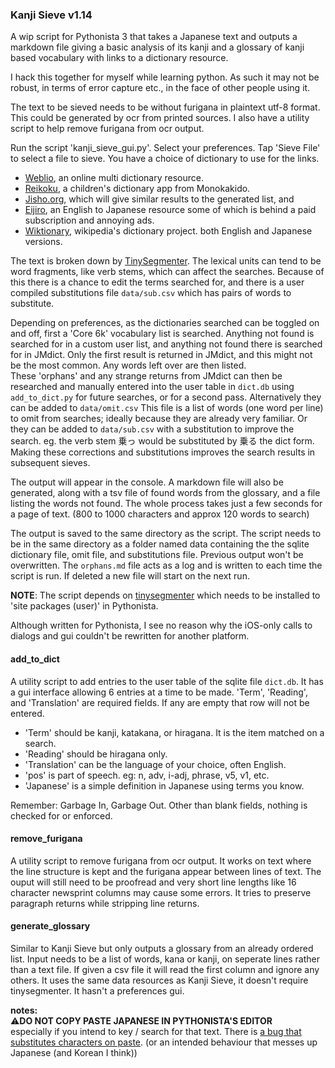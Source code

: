 ### Kanji Sieve v1.14

A wip script for Pythonista 3 that takes a Japanese text and outputs a markdown file giving a basic analysis of its kanji and a glossary of kanji based vocabulary with links to a dictionary resource. 


I hack this together for myself while learning python. As such it may not be robust, in terms of error capture etc., in the face of other people using it. 


The text to be sieved needs to be without furigana in plaintext utf-8 format. 
This could be generated by ocr from printed sources. I also have a utility script to help remove furigana from ocr output.

Run the script 'kanji_sieve_gui.py'. Select your preferences. Tap 'Sieve File' to select a file to sieve. 
You have a choice of dictionary to use for the links. 
- [Weblio](https://ejje.weblio.jp/content/笊), an online multi dictionary resource. 
- [Reikoku](https://apps.apple.com/app/%E4%BE%8B%E8%A7%A3%E5%AD%A6%E7%BF%92%E5%9B%BD%E8%AA%9E%E8%BE%9E%E5%85%B8-%E7%AC%AC%E4%B9%9D%E7%89%88-%E6%BC%A2%E6%A4%9C%E9%81%8E%E5%8E%BB%E5%95%8F%E3%83%89%E3%83%AA%E3%83%AB/id615900736), a children's dictionary app from Monokakido.
- [Jisho.org](https://jisho.org/search/笊), which will give similar results to the generated list, and
- [Eijiro](https://eow.alc.co.jp/search?q=ざる), an English to Japanese resource some of which is behind a paid subscription and annoying ads.
- [Wiktionary](https://en.wiktionary.org/wiki/笊#Japanese), wikipedia's dictionary project. both English and Japanese versions. 


The text is broken down by [TinySegmenter](https://github.com/SamuraiT/tinysegmenter). The lexical units can tend to be word fragments, like verb stems, which can affect the searches.  Because of this there is a chance to edit the terms searched for, and there is a user compiled substitutions file ``data/sub.csv`` which has pairs of words to substitute. 

Depending on preferences, as the dictionaries searched can be toggled on and off, first a 'Core 6k' vocabulary list is searched. Anything not found is searched for in a custom user list, and anything not found there is searched for in JMdict. Only the first result is returned in JMdict, and this might not be the most common. Any words left over are then listed.  
These 'orphans' and any strange returns from JMdict can then be researched and manually entered into the user table in ``dict.db`` using ``add_to_dict.py`` for future searches, or for a second pass. Alternatively they can be added to ``data/omit.csv`` This file is a list of words (one word per line) to omit from searches; ideally because they are already very familiar. Or they can be added to ``data/sub.csv`` with a substitution to improve the search. eg. the verb stem 乗っ	would be substituted by 乗る the dict form. Making these corrections and substitutions improves the search results in subsequent sieves. 

The output will appear in the console. A markdown file will also be generated, along with a tsv file of found words from the glossary, and a file listing the words not found. 
The whole process takes just a few seconds for a page of text. (800 to 1000 characters and approx 120 words to search)

The output is saved to the same directory as the script. The script needs to be in the same directory as a folder named data containing the the sqlite dictionary file, omit file, and substitutions file. Previous output won't be overwritten. The ``orphans.md`` file acts as a log and is written to each time the script is run. If deleted a new file will start on the next run. 

**NOTE**: The script depends on [tinysegmenter](https://github.com/SamuraiT/tinysegmenter) which needs to be installed to 'site packages (user)' in Pythonista. 

Although written for Pythonista, I see no reason why the iOS-only calls to dialogs and gui couldn't be rewritten for another platform.

#### add_to_dict
A utility script to add entries to the user table of the sqlite file ``dict.db``. It has a gui interface allowing 6 entries at a time to be made. 'Term', 'Reading', and 'Translation' are required fields. If any are empty that row will not be entered. 
- 'Term' should be kanji, katakana, or hiragana. It is the item matched on a search.
- 'Reading' should be hiragana only.
- 'Translation' can be the language of your choice, often English.
- 'pos' is part of speech. eg: n, adv, i-adj, phrase, v5, v1, etc.
- 'Japanese' is a simple definition in Japanese using terms you know.
  
Remember: Garbage In, Garbage Out. Other than blank fields, nothing is checked for or enforced. 

#### remove_furigana
A utility script to remove furigana from ocr output. It works on text where the line structure is kept and the furigana appear between lines of text. The ouput will still need to be proofread and very short line lengths like 16 character newsprint columns may cause some errors. It tries to preserve paragraph returns while stripping line returns. 

#### generate_glossary
Similar to Kanji Sieve but only outputs a glossary from an already ordered list. Input needs to be a list of words, kana or kanji, on seperate lines rather than a text file. If given a csv file it will read the first column and ignore any others. It uses the same data resources as Kanji Sieve, it doesn't require tinysegmenter. It hasn't a preferences gui.

__notes:__  
⚠️**DO NOT COPY PASTE JAPANESE IN PYTHONISTA'S EDITOR**  
especially if you intend to key / search for that text. There is [a bug that substitutes characters on paste](https://github.com/omz/Pythonista-Issues/issues/722). (or an intended behaviour that messes up Japanese (and Korean I think))
